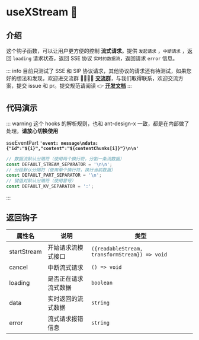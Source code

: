 # useXStream 🌱

## 介绍

这个钩子函数，可以让用户更方便的控制 **流式请求**。提供 `发起请求` ，`中断请求` ，返回 `loading` 请求状态，返回 SSE 协议 `实时的数据流`，返回请求 `error` 信息。

::: info
目前只测试了 SSE 和 SIP 协议请求，其他协议的请求还有待测试，如果您好的想法和发现，欢迎进交流群 👨‍👩‍👧‍👦 **[交流群](https://element-plus-x.com/introduce.html#%F0%9F%91%A5-%E7%A4%BE%E5%8C%BA%E6%94%AF%E6%8C%81)**，与我们取得联系，欢迎交流方案，提交 issue 和 pr。提交规范请阅读 👉 **[开发文档](https://element-plus-x.com/guide/develop.html)**
:::

## 代码演示

<demo src="../../components/useXStream/demos/useSSE.vue"></demo>

<demo src="../../components/useXStream/demos/useSIP.vue"></demo>

::: warning
这个 hooks 的解析规则，也和 ant-design-x 一致，都是在内部做了处理。**请放心切换使用**

sseEventPart
**`'event: message\ndata: {"id":"${i}","content":"${contentChunks[i]}"}\n\n'`**

```ts
// 数据流默认分隔符（使用两个换行符，分割一条流数据）
const DEFAULT_STREAM_SEPARATOR = '\n\n';
// 分段默认分隔符（使用单个换行符，换行当前数据）
const DEFAULT_PART_SEPARATOR = '\n';
// 键值对默认分隔符（使用冒号）
const DEFAULT_KV_SEPARATOR = ':';
```

:::

## 返回钩子

| 属性名      | 说明                 | 类型                                          |
| ----------- | -------------------- | --------------------------------------------- |
| startStream | 开始请求流模式接口   | `({readableStream, transformStream}) => void` |
| cancel      | 中断流式请求         | `() => void`                                  |
| loading     | 是否正在请求流式数据 | `boolean`                                     |
| data        | 实时返回的流式数据   | `string`                                      |
| error       | 流式请求报错信息     | `string`                                      |

